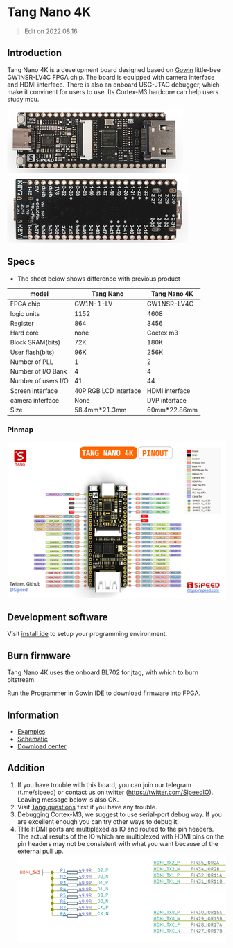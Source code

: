 # Tang Nano 4K 

> Edit on 2022.08.16

## Introduction

Tang Nano 4K is a development board designed based on [Gowin](https://www.gowinsemi.com/en/) little-bee GW1NSR-LV4C FPGA chip. The board is equipped with camera interface and HDMI interface. There is also an onboard USG-JTAG debugger, which make it convinent for users to use. Its Cortex-M3 hardcore can help users study mcu.

![Tang Nano 4K](./assets/4k-1.jpg)
![Tang Nano 4K](./assets/4k-2.jpg)

## Specs

- The sheet below shows difference with previous product

| model               | Tang Nano             | Tang Nano 4K   |
| ------------------- | --------------------- | -------------- |
| FPGA chip           | GW1N-1-LV             | GW1NSR-LV4C    |
| logic units         | 1152                  | 4608           |
| Register            | 864                   | 3456           |
| Hard core           | none                  | Coetex m3      |
| Block SRAM(bits)    | 72K                   | 180K           |
| User flash(bits)    | 96K                   | 256K           |
| Number of PLL       | 1                     | 2              |
| Number of I/O Bank  | 4                     | 4              |
| Number of users I/O | 41                    | 44             |
| Screen interface    | 40P RGB LCD interface | HDMI interface |
| camera interface    | None                  | DVP interface  |
| Size                | 58.4mm\*21.3mm        | 60mm\*22.86mm  |

### Pinmap

![Pinmap](./../../../zh/tang/Tang-Nano/assets/Tang_nano_4K_0813.png)

## Development software

Visit [install ide](https://wiki.sipeed.com/hardware/en/tang/Tang-Nano-Doc/install-the-ide.html) to setup your programming environment.

## Burn firmware

Tang Nano 4K uses the onboard BL702 for jtag, with which to burn bitstream.

Run the Programmer in Gowin IDE to download firmware into FPGA.

## Information

- [Examples](https://wiki.sipeed.com/hardware/en/tang/Tang-Nano-Doc/examples.html)
- [Schematic](https://dl.sipeed.com/shareURL/TANG/Nano%204K/HDK/02_Schematic)
- [Download center](https://dl.sipeed.com/shareURL/TANG/Nano%204K/)

## Addition

1. If you have trouble with this board, you can join our telegram (t.me/sipeed) or contact us on twitter (https://twitter.com/SipeedIO). Leaving message below is also OK.
2. Visit [Tang questions](https://wiki.sipeed.com/hardware/en/tang/Tang-Nano-Doc/questions.html) first if you have any trouble.
3. Debugging Cortex-M3, we suggest to use serial-port debug way. If you are excellent enough you can try other ways to debug it.
4. THe HDMI ports are multiplexed as IO and routed to the pin headers. The actual results of the IO which are multiplexed with HDMI pins on the pin headers may not be consistent with what you want because of the external pull up.
    ![nano_4k_hdmi_io](./../../../zh/tang/Tang-Nano-4K/assets/nano_4k_hdmi_io.png)